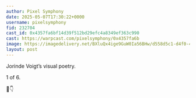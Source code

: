 ```yaml
---
author: Pixel Symphony
date: 2025-05-07T17:30:22+0000
username: pixelsymphony
fid: 232704
cast_id: 0x4357fa6bf14d39f512bd29efc4a8349ef363c990
cast: https://warpcast.com/pixelsymphony/0x4357fa6b
image: https://imagedelivery.net/BXluQx4ige9GuW0Ia56BHw/d558d5c1-d4f0-4956-44c1-e5440a2d6100/original
layout: post
---
```

Jorinde Voigt’s visual poetry.   
   
1 of 6.   
  
🧵👇  

<img src='https://imagedelivery.net/BXluQx4ige9GuW0Ia56BHw/d558d5c1-d4f0-4956-44c1-e5440a2d6100/original' alt='' referrerpolicy='no-referrer'/>